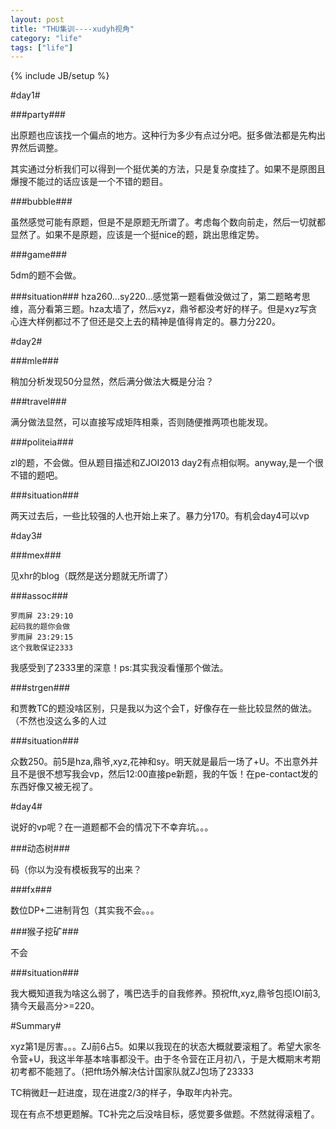 ```yaml
---
layout: post
title: "THU集训----xudyh视角"
category: "life"
tags: ["life"]
---
```

{% include JB/setup %}

#day1#

###party###

出原题也应该找一个偏点的地方。这种行为多少有点过分吧。挺多做法都是先构出界然后调整。

其实通过分析我们可以得到一个挺优美的方法，只是复杂度挂了。如果不是原图且爆搜不能过的话应该是一个不错的题目。

###bubble###

虽然感觉可能有原题，但是不是原题无所谓了。考虑每个数向前走，然后一切就都显然了。如果不是原题，应该是一个挺nice的题，跳出思维定势。

###game###

5dm的题不会做。

###situation###
hza260...sy220...感觉第一题看做没做过了，第二题略考思维，高分看第三题。hza太墙了，然后xyz，鼎爷都没考好的样子。但是xyz写贪心连大样例都过不了但还是交上去的精神是值得肯定的。暴力分220。

#day2#

###mle###

稍加分析发现50分显然，然后满分做法大概是分治？

###travel###

满分做法显然，可以直接写成矩阵相乘，否则随便推两项也能发现。

###politeia###

zl的题，不会做。但从题目描述和ZJOI2013 day2有点相似啊。anyway,是一个很不错的题吧。

###situation###

两天过去后，一些比较强的人也开始上来了。暴力分170。有机会day4可以vp

#day3#

###mex###

见xhr的blog（既然是送分题就无所谓了）

###assoc###

	罗雨屏 23:29:10 
	起码我的题你会做
	罗雨屏 23:29:15 
	这个我敢保证2333

我感受到了2333里的深意！ps:其实我没看懂那个做法。

###strgen###

和贾教TC的题没啥区别，只是我以为这个会T，好像存在一些比较显然的做法。（不然也没这么多的人过

###situation###

众数250。前5是hza,鼎爷,xyz,花神和sy。明天就是最后一场了+U。不出意外并且不是很不想写我会vp，然后12:00直接pe新题，我的午饭！在pe-contact发的东西好像又被无视了。

#day4#

说好的vp呢？在一道题都不会的情况下不幸弃坑。。。

###动态树###

码（你以为没有模板我写的出来？

###fx###

数位DP+二进制背包（其实我不会。。。

###猴子挖矿###

不会

###situation###

我大概知道我为啥这么弱了，嘴巴选手的自我修养。预祝fft,xyz,鼎爷包揽IOI前3,猜今天最高分>=220。

#Summary#

xyz第1是厉害。。。ZJ前6占5。如果以我现在的状态大概就要滚粗了。希望大家冬令营+U，我这半年基本啥事都没干。由于冬令营在正月初八，于是大概期末考期初考都不能翘了。（把fft场外解决估计国家队就ZJ包场了23333

TC稍微赶一赶进度，现在进度2/3的样子，争取年内补完。

现在有点不想更题解。TC补完之后没啥目标，感觉要多做题。不然就得滚粗了。